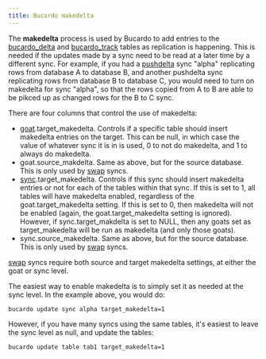 ```yaml
---
title: Bucardo makedelta
---
```


The **makedelta** process is used by Bucardo to add entries to the [bucardo_delta](/Bucardo/tables/bucardo_delta) and [bucardo_track](/Bucardo/tables/bucardo_track) tables as replication is happening. This is needed if the updates made by a sync need to be read at a later time by a different sync. For example, if you had a [pushdelta](/Bucardo/pushdelta) sync "alpha" replicating rows from database A to database B, and another pushdelta sync replicating rows from database B to database C, you would need to turn on makedelta for sync "alpha", so that the rows copied from A to B are able to be pikced up as changed rows for the B to C sync.

There are four columns that control the use of makedelta:

-   [goat](/Bucardo/tables/goat).target_makedelta. Controls if a specific table should insert makedelta entries on the target. This can be null, in which case the value of whatever sync it is in is used, 0 to not do makedelta, and 1 to always do makedelta.
-   goat.source_makdelta. Same as above, but for the source database. This is only used by [swap](/Bucardo/swap) syncs.
-   [sync](/Bucardo/tables/sync).target_makedelta. Controls if this sync should insert makedelta entries or not for each of the tables within that sync. If this is set to 1, all tables will have makedelta enabled, regardless of the goat.target_makedelta setting. If this is set to 0, then makedelta will not be enabled (again, the goat.target_makedelta setting is ignored). However, if sync.target_makdelta is set to NULL, then any goats set as target_makedelta will be run as makedelta (and only those goats).
-   sync.source_makedelta. Same as above, but for the source database. This is only used by [swap](/Bucardo/swap) syncs.

[swap](/Bucardo/swap) syncs require both source and target makedelta settings, at either the goat or sync level.

The easiest way to enable makedelta is to simply set it as needed at the sync level. In the example above, you would do:

    bucardo update sync alpha target_makedelta=1

However, if you have many syncs using the same tables, it's easiest to leave the sync level as null, and update the tables:

    bucardo update table tab1 target_makedelta=1
